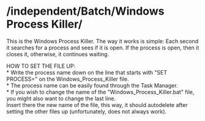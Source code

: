 # /independent/Batch/Windows Process Killer/
This is the Windows Process Killer. The way it works is simple: Each second it searches for a process and sees if it is open.
If the process is open, then it closes it, otherwise, it continues waiting.  
  
HOW TO SET THE FILE UP:  
    * Write the process name down on the line that starts with "SET PROCESS=" on the Windows_Process_Killer file.  
        * The process name can be easily found through the Task Manager.  
    * If you wish to change the name of the "Windows_Process_Killer.bat" file, you might also want to change the last line.  
      Insert there the new name of the file, this way, it should autodelete after setting the other files up (unfortunately, does not always work).  
